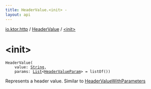 ```yaml
---
title: HeaderValue.<init> - 
layout: api
---
```


<div class='api-docs-breadcrumbs'><a href="../index.html">io.ktor.http</a> / <a href="index.html">HeaderValue</a> / <a href="./-init-.html">&lt;init&gt;</a></div>

# &lt;init&gt;

<div class="signature"><code><span class="identifier">HeaderValue</span><span class="symbol">(</span><br/>&nbsp;&nbsp;&nbsp;&nbsp;<span class="parameterName" id="io.ktor.http.HeaderValue$<init>(kotlin.String, kotlin.collections.List((io.ktor.http.HeaderValueParam)))/value">value</span><span class="symbol">:</span>&nbsp;<a href="https://kotlinlang.org/api/latest/jvm/stdlib/kotlin/-string/index.html"><span class="identifier">String</span></a><span class="symbol">, </span><br/>&nbsp;&nbsp;&nbsp;&nbsp;<span class="parameterName" id="io.ktor.http.HeaderValue$<init>(kotlin.String, kotlin.collections.List((io.ktor.http.HeaderValueParam)))/params">params</span><span class="symbol">:</span>&nbsp;<a href="https://kotlinlang.org/api/latest/jvm/stdlib/kotlin.collections/-list/index.html"><span class="identifier">List</span></a><span class="symbol">&lt;</span><a href="../-header-value-param/index.html"><span class="identifier">HeaderValueParam</span></a><span class="symbol">&gt;</span>&nbsp;<span class="symbol">=</span>&nbsp;listOf()<span class="symbol">)</span></code></div>

Represents a header value. Similar to <a href="../-header-value-with-parameters/index.html">HeaderValueWithParameters</a>

